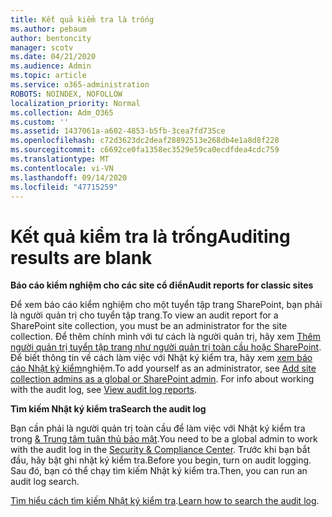 ```yaml
---
title: Kết quả kiểm tra là trống
ms.author: pebaum
author: bentoncity
manager: scotv
ms.date: 04/21/2020
ms.audience: Admin
ms.topic: article
ms.service: o365-administration
ROBOTS: NOINDEX, NOFOLLOW
localization_priority: Normal
ms.collection: Adm_O365
ms.custom: ''
ms.assetid: 1437061a-a602-4853-b5fb-3cea7fd735ce
ms.openlocfilehash: c72d3623dc2deaf28892513e268db4e1a8d8f228
ms.sourcegitcommit: c6692ce0fa1358ec3529e59ca0ecdfdea4cdc759
ms.translationtype: MT
ms.contentlocale: vi-VN
ms.lasthandoff: 09/14/2020
ms.locfileid: "47715259"
---
```

# <a name="auditing-results-are-blank"></a><span data-ttu-id="93599-102">Kết quả kiểm tra là trống</span><span class="sxs-lookup"><span data-stu-id="93599-102">Auditing results are blank</span></span>

 <span data-ttu-id="93599-103">**Báo cáo kiểm nghiệm cho các site cổ điển**</span><span class="sxs-lookup"><span data-stu-id="93599-103">**Audit reports for classic sites**</span></span>
  
<span data-ttu-id="93599-104">Để xem báo cáo kiểm nghiệm cho một tuyển tập trang SharePoint, bạn phải là người quản trị cho tuyển tập trang.</span><span class="sxs-lookup"><span data-stu-id="93599-104">To view an audit report for a SharePoint site collection, you must be an administrator for the site collection.</span></span> <span data-ttu-id="93599-105">Để thêm chính mình với tư cách là người quản trị, hãy xem [Thêm người quản trị tuyển tập trang như người quản trị toàn cầu hoặc SharePoint](https://go.microsoft.com/fwlink/?linkid=869390). Để biết thông tin về cách làm việc với Nhật ký kiểm tra, hãy xem [xem báo cáo Nhật ký kiểm](https://go.microsoft.com/fwlink/?linkid=395237)nghiệm.</span><span class="sxs-lookup"><span data-stu-id="93599-105">To add yourself as an administrator, see [Add site collection admins as a global or SharePoint admin](https://go.microsoft.com/fwlink/?linkid=869390). For info about working with the audit log, see [View audit log reports](https://go.microsoft.com/fwlink/?linkid=395237).</span></span> 
  
 <span data-ttu-id="93599-106">**Tìm kiếm Nhật ký kiểm tra**</span><span class="sxs-lookup"><span data-stu-id="93599-106">**Search the audit log**</span></span>
  
<span data-ttu-id="93599-107">Bạn cần phải là người quản trị toàn cầu để làm việc với Nhật ký kiểm tra trong [ &amp; Trung tâm tuân thủ bảo mật](https://protection.office.com).</span><span class="sxs-lookup"><span data-stu-id="93599-107">You need to be a global admin to work with the audit log in the [Security &amp; Compliance Center](https://protection.office.com).</span></span> <span data-ttu-id="93599-108">Trước khi bạn bắt đầu, hãy bật ghi nhật ký kiểm tra.</span><span class="sxs-lookup"><span data-stu-id="93599-108">Before you begin, turn on audit logging.</span></span> <span data-ttu-id="93599-109">Sau đó, bạn có thể chạy tìm kiếm Nhật ký kiểm tra.</span><span class="sxs-lookup"><span data-stu-id="93599-109">Then, you can run an audit log search.</span></span> 
  
<span data-ttu-id="93599-110">[Tìm hiểu cách tìm kiếm Nhật ký kiểm tra](https://go.microsoft.com/fwlink/?linkid=708432).</span><span class="sxs-lookup"><span data-stu-id="93599-110">[Learn how to search the audit log](https://go.microsoft.com/fwlink/?linkid=708432).</span></span>
  

